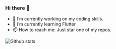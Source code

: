 ### Hi there 👋




- 🔭 I’m currently working on my coding skills.
- 🌱 I’m currently learning Flutter
- 📫 How to reach me: Just star one of my repos.

![Github stats](https://github-readme-stats.vercel.app/api?username=VallishaM)
<!--- - 💬 Ask me about ...-->
<!--- ⚡ Fun fact: ...
-->
